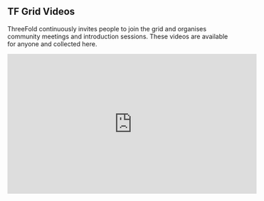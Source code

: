 ## TF Grid Videos

ThreeFold continuously invites people to join the grid and organises community meetings and introduction sessions.  These videos are available for anyone and collected here.
 
<iframe width="560" height="315" src="https://www.youtube.com/embed/f6hKYMYIdYs?list=UUKMNPuhs-8tHYfGd92krC8w" frameborder="0" allow="accelerometer; autoplay; encrypted-media; gyroscope; picture-in-picture" allowfullscreen></iframe>

